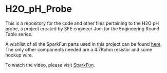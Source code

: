 H2O_pH_Probe
============

This is a repository for the code and other files pertaining to the H2O pH probe, a project created by SFE engineer Joel for the Engineering Round Table series.

A wishlist of all the SparkFun parts used in this project can be found [here](http://sfe.io/w72517). The only other components needed are a 4.7Kohm resistor and some hookup wire. 

To watch the video, please visit [SparkFun](https://www.sparkfun.com/news/1305).


